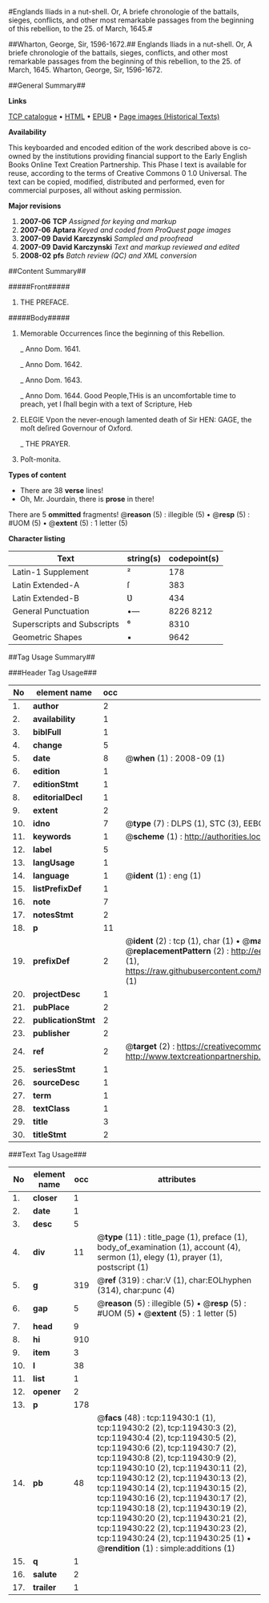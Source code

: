 #Englands Iliads in a nut-shell. Or, A briefe chronologie of the battails, sieges, conflicts, and other most remarkable passages from the beginning of this rebellion, to the 25. of March, 1645.#

##Wharton, George, Sir, 1596-1672.##
Englands Iliads in a nut-shell. Or, A briefe chronologie of the battails, sieges, conflicts, and other most remarkable passages from the beginning of this rebellion, to the 25. of March, 1645.
Wharton, George, Sir, 1596-1672.

##General Summary##

**Links**

[TCP catalogue](http://www.ota.ox.ac.uk/tcp/)  • 
[HTML](http://tei.it.ox.ac.uk/tcp/Texts-HTML/free/A96/A96278.html)  • 
[EPUB](http://tei.it.ox.ac.uk/tcp/Texts-EPUB/free/A96/A96278.epub) • 
[Page images (Historical Texts)](https://data.historicaltexts.jisc.ac.uk/view?pubId=eebo-99867139e&pageId=eebo-99867139e-119430-1)

**Availability**

This keyboarded and encoded edition of the
	       work described above is co-owned by the institutions
	       providing financial support to the Early English Books
	       Online Text Creation Partnership. This Phase I text is
	       available for reuse, according to the terms of Creative
	       Commons 0 1.0 Universal. The text can be copied,
	       modified, distributed and performed, even for
	       commercial purposes, all without asking permission.

**Major revisions**

1. __2007-06__ __TCP__ *Assigned for keying and markup*
1. __2007-06__ __Aptara__ *Keyed and coded from ProQuest page images*
1. __2007-09__ __David Karczynski__ *Sampled and proofread*
1. __2007-09__ __David Karczynski__ *Text and markup reviewed and edited*
1. __2008-02__ __pfs__ *Batch review (QC) and XML conversion*

##Content Summary##

#####Front#####

1. THE PREFACE.

#####Body#####

1. Memorable Occurrences ſince the
beginning of this Rebellion.

    _ Anno Dom. 1641.

    _ Anno Dom. 1642.

    _ Anno Dom. 1643.

    _ Anno Dom. 1644.
Good People,THis is an uncomfortable time to preach, yet I ſhall
begin with a text of Scripture, Heb
1. ELEGIE
Vpon the never-enough lamented death of
Sir HEN: GAGE, the moſt
deſired Governour of Oxford.

    _ THE PRAYER.

1. Poſt-monita.

**Types of content**

  * There are 38 **verse** lines!
  * Oh, Mr. Jourdain, there is **prose** in there!

There are 5 **ommitted** fragments! 
 @__reason__ (5) : illegible (5)  •  @__resp__ (5) : #UOM (5)  •  @__extent__ (5) : 1 letter (5)

**Character listing**


|Text|string(s)|codepoint(s)|
|---|---|---|
|Latin-1 Supplement|²|178|
|Latin Extended-A|ſ|383|
|Latin Extended-B|Ʋ|434|
|General Punctuation|•—|8226 8212|
|Superscripts             and Subscripts|⁶|8310|
|Geometric Shapes|▪|9642|

##Tag Usage Summary##

###Header Tag Usage###

|No|element name|occ|attributes|
|---|---|---|---|
|1.|__author__|2||
|2.|__availability__|1||
|3.|__biblFull__|1||
|4.|__change__|5||
|5.|__date__|8| @__when__ (1) : 2008-09 (1)|
|6.|__edition__|1||
|7.|__editionStmt__|1||
|8.|__editorialDecl__|1||
|9.|__extent__|2||
|10.|__idno__|7| @__type__ (7) : DLPS (1), STC (3), EEBO-CITATION (1), PROQUEST (1), VID (1)|
|11.|__keywords__|1| @__scheme__ (1) : http://authorities.loc.gov/ (1)|
|12.|__label__|5||
|13.|__langUsage__|1||
|14.|__language__|1| @__ident__ (1) : eng (1)|
|15.|__listPrefixDef__|1||
|16.|__note__|7||
|17.|__notesStmt__|2||
|18.|__p__|11||
|19.|__prefixDef__|2| @__ident__ (2) : tcp (1), char (1)  •  @__matchPattern__ (2) : ([0-9\-]+):([0-9IVX]+) (1), (.+) (1)  •  @__replacementPattern__ (2) : http://eebo.chadwyck.com/downloadtiff?vid=$1&page=$2 (1), https://raw.githubusercontent.com/textcreationpartnership/Texts/master/tcpchars.xml#$1 (1)|
|20.|__projectDesc__|1||
|21.|__pubPlace__|2||
|22.|__publicationStmt__|2||
|23.|__publisher__|2||
|24.|__ref__|2| @__target__ (2) : https://creativecommons.org/publicdomain/zero/1.0/ (1), http://www.textcreationpartnership.org/docs/. (1)|
|25.|__seriesStmt__|1||
|26.|__sourceDesc__|1||
|27.|__term__|1||
|28.|__textClass__|1||
|29.|__title__|3||
|30.|__titleStmt__|2||


###Text Tag Usage###

|No|element name|occ|attributes|
|---|---|---|---|
|1.|__closer__|1||
|2.|__date__|1||
|3.|__desc__|5||
|4.|__div__|11| @__type__ (11) : title_page (1), preface (1), body_of_examination (1), account (4), sermon (1), elegy (1), prayer (1), postscript (1)|
|5.|__g__|319| @__ref__ (319) : char:V (1), char:EOLhyphen (314), char:punc (4)|
|6.|__gap__|5| @__reason__ (5) : illegible (5)  •  @__resp__ (5) : #UOM (5)  •  @__extent__ (5) : 1 letter (5)|
|7.|__head__|9||
|8.|__hi__|910||
|9.|__item__|3||
|10.|__l__|38||
|11.|__list__|1||
|12.|__opener__|2||
|13.|__p__|178||
|14.|__pb__|48| @__facs__ (48) : tcp:119430:1 (1), tcp:119430:2 (2), tcp:119430:3 (2), tcp:119430:4 (2), tcp:119430:5 (2), tcp:119430:6 (2), tcp:119430:7 (2), tcp:119430:8 (2), tcp:119430:9 (2), tcp:119430:10 (2), tcp:119430:11 (2), tcp:119430:12 (2), tcp:119430:13 (2), tcp:119430:14 (2), tcp:119430:15 (2), tcp:119430:16 (2), tcp:119430:17 (2), tcp:119430:18 (2), tcp:119430:19 (2), tcp:119430:20 (2), tcp:119430:21 (2), tcp:119430:22 (2), tcp:119430:23 (2), tcp:119430:24 (2), tcp:119430:25 (1)  •  @__rendition__ (1) : simple:additions (1)|
|15.|__q__|1||
|16.|__salute__|2||
|17.|__trailer__|1||
